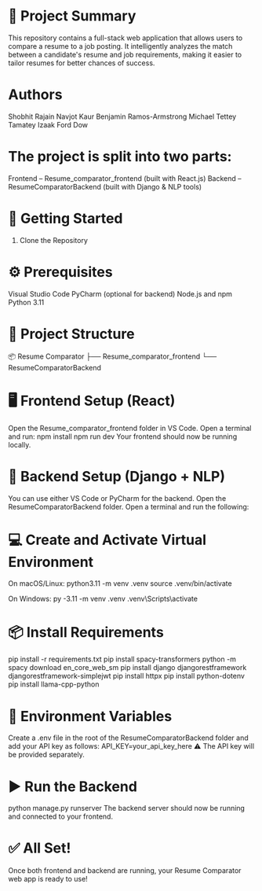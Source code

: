 # 🧠 Project Summary
This repository contains a full-stack web application that allows users to compare a resume to a job posting. It intelligently analyzes the match between a candidate's resume and job requirements, making it easier to tailor resumes for better chances of success.

# Authors
Shobhit Rajain
Navjot Kaur
Benjamin Ramos-Armstrong
Michael Tettey Tamatey
Izaak Ford Dow

# The project is split into two parts:

Frontend – Resume_comparator_frontend (built with React.js)
Backend – ResumeComparatorBackend (built with Django & NLP tools)

# 🚀 Getting Started
1. Clone the Repository

# ⚙️ Prerequisites
Visual Studio Code
PyCharm (optional for backend)
Node.js and npm
Python 3.11

# 📁 Project Structure
📦 Resume Comparator
├── Resume_comparator_frontend
└── ResumeComparatorBackend


# 🖥️ Frontend Setup (React)
Open the Resume_comparator_frontend folder in VS Code.
Open a terminal and run:
npm install
npm run dev
Your frontend should now be running locally.

# 🔧 Backend Setup (Django + NLP)
You can use either VS Code or PyCharm for the backend.
Open the ResumeComparatorBackend folder.
Open a terminal and run the following:

# 💻 Create and Activate Virtual Environment
On macOS/Linux:
python3.11 -m venv .venv
source .venv/bin/activate

On Windows:
py -3.11 -m venv .venv
.venv\Scripts\activate

# 📦 Install Requirements
pip install -r requirements.txt
pip install spacy-transformers
python -m spacy download en_core_web_sm
pip install django djangorestframework djangorestframework-simplejwt
pip install httpx
pip install python-dotenv
pip install llama-cpp-python

# 🔐 Environment Variables
Create a .env file in the root of the ResumeComparatorBackend folder and add your API key as follows:
API_KEY=your_api_key_here
⚠️ The API key will be provided separately.

# ▶️ Run the Backend
python manage.py runserver
The backend server should now be running and connected to your frontend.

# ✅ All Set!
Once both frontend and backend are running, your Resume Comparator web app is ready to use!
